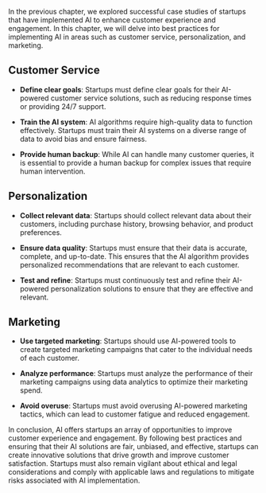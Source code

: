 

In the previous chapter, we explored successful case studies of startups that have implemented AI to enhance customer experience and engagement. In this chapter, we will delve into best practices for implementing AI in areas such as customer service, personalization, and marketing.

Customer Service
----------------

* **Define clear goals**: Startups must define clear goals for their AI-powered customer service solutions, such as reducing response times or providing 24/7 support.

* **Train the AI system**: AI algorithms require high-quality data to function effectively. Startups must train their AI systems on a diverse range of data to avoid bias and ensure fairness.

* **Provide human backup**: While AI can handle many customer queries, it is essential to provide a human backup for complex issues that require human intervention.

Personalization
---------------

* **Collect relevant data**: Startups should collect relevant data about their customers, including purchase history, browsing behavior, and product preferences.

* **Ensure data quality**: Startups must ensure that their data is accurate, complete, and up-to-date. This ensures that the AI algorithm provides personalized recommendations that are relevant to each customer.

* **Test and refine**: Startups must continuously test and refine their AI-powered personalization solutions to ensure that they are effective and relevant.

Marketing
---------

* **Use targeted marketing**: Startups should use AI-powered tools to create targeted marketing campaigns that cater to the individual needs of each customer.

* **Analyze performance**: Startups must analyze the performance of their marketing campaigns using data analytics to optimize their marketing spend.

* **Avoid overuse**: Startups must avoid overusing AI-powered marketing tactics, which can lead to customer fatigue and reduced engagement.

In conclusion, AI offers startups an array of opportunities to improve customer experience and engagement. By following best practices and ensuring that their AI solutions are fair, unbiased, and effective, startups can create innovative solutions that drive growth and improve customer satisfaction. Startups must also remain vigilant about ethical and legal considerations and comply with applicable laws and regulations to mitigate risks associated with AI implementation.
